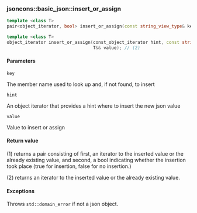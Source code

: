 ### jsoncons::basic_json::insert_or_assign

```c++
template <class T>
pair<object_iterator, bool> insert_or_assign(const string_view_type& key, T&& value); // (1)

template <class T>
object_iterator insert_or_assign(const_object_iterator hint, const string_view_type& key, 
                                 T&& value); // (2)
```

#### Parameters

    key
The member name used to look up and, if not found, to insert

    hint        
An object iterator that provides a hint where to insert the new json value

    value
Value to insert or assign

#### Return value

(1) returns a pair consisting of first, an iterator to the inserted value 
or the already existing value, 
and second, a bool indicating whether the insertion took place
(true for insertion, false for no insertion.)

(2) returns an iterator to the inserted value 
or the already existing value. 

#### Exceptions

Throws `std::domain_error` if not a json object.

